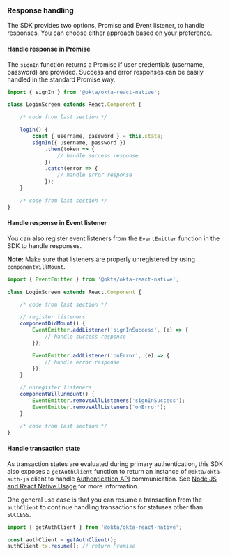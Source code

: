 ### Response handling

The SDK provides two options, Promise and Event listener, to handle responses. You can choose either approach based on your preference.

#### Handle response in Promise

The `signIn` function returns a Promise if user credentials (username, password) are provided. Success and error responses can be easily handled in the standard Promise way.

```javascript
import { signIn } from '@okta/okta-react-native';

class LoginScreen extends React.Component {

    /* code from last section */

    login() {
        const { username, password } = this.state;
        signIn({ username, password })
            .then(token => {
                // handle success response
            })
            .catch(error => {
                // handle error response
            });
    }

    /* code from last section */
}
```

#### Handle response in Event listener

You can also register event listeners from the `EventEmitter` function in the SDK to handle responses.

**Note:** Make sure that listeners are properly unregistered by using `componentWillMount`.

```javascript
import { EventEmitter } from '@okta/okta-react-native';

class LoginScreen extends React.Component {

    /* code from last section */

    // register listeners
    componentDidMount() {
        EventEmitter.addListener('signInSuccess', (e) => {
            // handle success response
        });

        EventEmitter.addListener('onError', (e) => {
            // handle error response
        });
    }

    // unregister listeners
    componentWillUnmount() {
        EventEmitter.removeAllListeners('signInSuccess');
        EventEmitter.removeAllListeners('onError');
    }

    /* code from last section */
}
```

#### Handle transaction state

As transaction states are evaluated during primary authentication, this SDK also exposes a `getAuthClient` function to return an instance of `@okta/okta-auth-js` client to handle [Authentication API](/docs/references/api/authn/) communication. See [Node JS and React Native Usage](https://github.com/okta/okta-auth-js#node-js-and-react-native-usage) for more information.

One general use case is that you can resume a transaction from the `authClient` to continue handling transactions for statuses other than `SUCCESS`.

```javascript
import { getAuthClient } from '@okta/okta-react-native';

const authClient = getAuthClient();
authClient.tx.resume(); // return Promise
```

